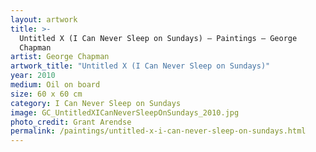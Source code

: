```yaml
---
layout: artwork
title: >-
  Untitled X (I Can Never Sleep on Sundays) — Paintings — George
  Chapman
artist: George Chapman
artwork_title: "Untitled X (I Can Never Sleep on Sundays)"
year: 2010
medium: Oil on board
size: 60 x 60 cm
category: I Can Never Sleep on Sundays
image: GC_UntitledXICanNeverSleepOnSundays_2010.jpg
photo_credit: Grant Arendse
permalink: /paintings/untitled-x-i-can-never-sleep-on-sundays.html
---
```

